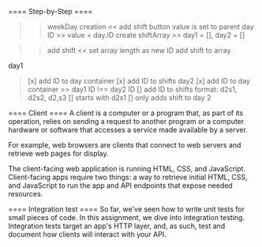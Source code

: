 ==== Step-by-Step ====
>> weekDay creation <<
> add shift button value is set to parent day ID >> value = day.ID
> create shiftArray >> day1 = [], day2 = []

>> add shift <<
> set array length as new ID
> add shift to array


day1 
  > [x] add ID to day container
  > [x] add ID to shifts
day2
  > [x] add ID to day container >> day1 ID !== day2 ID
  > [] add ID to shifts
      format: d2s1, d2s2, d2,s3
      [] starts with d2s1
      [] only adds shift to day 2


==== Client ====
A client is a computer or a program that, as part of its operation, relies 
on sending a request to another program or a computer hardware or software 
that accesses a service made available by a server.

For example, web browsers are clients that connect to web servers and 
retrieve web pages for display.

The client-facing web application is running HTML, CSS, and JavaScript. 
Client-facing apps require two things: a way to retrieve initial HTML, CSS, 
and JavaScript to run the app and API endpoints that expose needed resources.

==== Integration test ====
So far, we've seen how to write unit tests for small pieces of code. 
In this assignment, we dive into integration testing. Integration tests 
target an app's HTTP layer, and, as such, test and document how clients 
will interact with your API.
